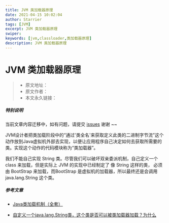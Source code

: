 ```yaml
---
title: JVM 类加载器原理
date: 2021-04-15 10:02:04
author: Starrier
tags: [JVM]
excerpt: JVM 类加载器原理
swiper:
keywords: [jvm,classloader,类加载器原理]
description: JVM 类加载器原理
---
```


# JVM 类加载器原理

> * 原文地址：[]()
> * 原文作者：[]()
> * 本文永久链接：[]()

##### **特别说明**

当前文章内容迁移中，如有问题，请提交 [issues](https://github.com/Starrier/starrier.github.io/issues) 谢谢 ~~

JVM设计者把类加载阶段中的“通过'类全名'来获取定义此类的二进制字节流”这个动作放到Java虚拟机外部去实现，以便让应用程序自己决定如何去获取所需要的类。实现这个动作的代码模块称为“类加载器”。

我们不能自己实现 String 类。尽管我们可以破坏双亲委派机制，自己定义一个 class 来加载，但是实际上 JVM 的实现中已经制定了 像 String 这样的类，
必须由 BootStrap 来加载，而BootStrap 是虚拟机的加载器，所以最终还是会调用 java.lang.String 这个类。


##### 参考文章

- [Java类加载机制（全套）](https://juejin.cn/post/6844903564804882445#heading-5)

- [自定义一个java.lang.String类，这个类是否可以被类加载器加载？为什么](https://blog.csdn.net/riemann_/article/details/87653648)
